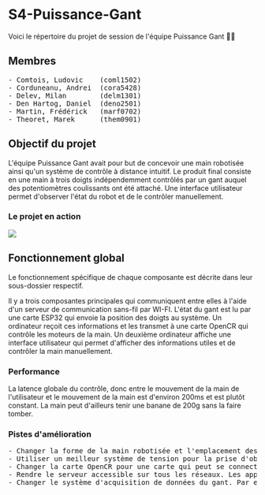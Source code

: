 # S4-Puissance-Gant

Voici le répertoire du projet de session de l'équipe Puissance Gant :gloves::robot:

## Membres
<pre>
- Comtois, Ludovic    (coml1502)
- Corduneanu, Andrei  (cora5428)
- Delev, Milan        (delm1301)
- Den Hartog, Daniel  (deno2501)
- Martin, Frédérick   (marf0702)
- Theoret, Marek      (them0901)
</pre>

## Objectif du projet
L'équipe Puissance Gant avait pour but de concevoir une main robotisée ainsi qu'un système de contrôle à distance intuitif. Le produit final consiste en une main à trois doigts indépendemment contrôlés par un gant auquel des potentiomètres coulissants ont été attaché. Une interface utilisateur permet d'observer l'état du robot et de le contrôler manuellement.

### Le projet en action


<div class="col-md-4 mb-3">
                    
<img src="https://youtu.be/RtNsFn4x6qA">
</div>


## Fonctionnement global
Le fonctionnement spécifique de chaque composante est décrite dans leur sous-dossier respectif.

Il y a trois composantes principales qui communiquent entre elles à l'aide d'un serveur de communication sans-fil par WI-FI. L'état du gant est lu par une carte ESP32 qui envoie la position des doigts au système. Un ordinateur reçoit ces informations et les transmet à une carte OpenCR qui contrôle les moteurs de la main. Un deuxième ordinateur affiche une interface utilisateur qui permet d'afficher des informations utiles et de contrôler la main manuellement.

### Performance
La latence globale du contrôle, donc entre le mouvement de la main de l'utilisateur et le mouvement de la main est d'environ 200ms et est plutôt constant. La main peut d'ailleurs tenir une banane de 200g sans la faire tomber.

### Pistes d'amélioration
<pre>
- Changer la forme de la main robotisée et l'emplacement des doigts afin d'optimiser la prise d'objets. 
- Utiliser un meilleur système de tension pour la prise d'objets, qui empêcherait les doigts de bouger lors de la prise d'objets.
- Changer la carte OpenCR pour une carte qui peut se connecter au WI-FI. (Par exemple, un ESP32 et une carte-soeur de contrôle des moteurs)
- Rendre le serveur accessible sur tous les réseaux. Les appareils doivent actuellement être sur le même réseau WI-FI que le serveur pour s'y connecter.
- Changer le système d'acquisition de données du gant. Par exemple, un exosquelette. (Faire attention aux résistances flexibles, elles sont souvent peu fiables.)
</pre>
